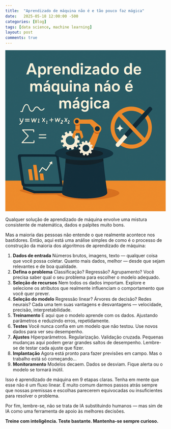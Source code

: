 ```yaml
---
title:  "Aprendizado de máquina não é e tão pouco faz mágica"
date:   2025-05-18 12:00:00 -500
categories: [Blog]
tags: [data science, machine learning]
layout: post
comments: true
---
```


![png](https://github.com/gallileugenesis/gallileugenesis.github.io/blob/main/post-img/2025-05-18-ml-flow/header_image.png?raw=true)

Qualquer solução de aprendizado de máquina envolve uma mistura consistente de matemática, dados e palpites muito bons.

Mas a maioria das pessoas não entende o que realmente acontece nos bastidores. Então, aqui está uma análise simples de como é o processo de construção da maioria dos algoritmos de aprendizado de máquina:

1. **Dados de entrada**
 Números brutos, imagens, texto — qualquer coisa que você possa coletar.
 Quanto mais dados, melhor — desde que sejam relevantes e de boa qualidade.
2. **Defina o problema**
 Classificação? Regressão? Agrupamento?
 Você precisa saber qual o seu problema para escolher o modelo adequado. 
3. **Seleção de recursos**
 Nem todos os dados importam.
Explore e selecione os atributos que realmente influenciam o comportamento que você quer prever.
4. **Seleção do modelo**
 Regressão linear? Árvores de decisão? Redes neurais?
 Cada uma tem suas vantagens e desvantagens — velocidade, precisão, interpretabilidade.
5. **Treinamento**
 É aqui que o modelo aprende com os dados.
 Ajustando parâmetros e reduzindo erros, repetidamente.
6. **Testes**
 Você nunca confia em um modelo que não testou.
 Use novos dados para ver seu desempenho.
7. **Ajustes**
 Hiperparâmetros. Regularização. Validação cruzada.
 Pequenas mudanças aqui podem gerar grandes saltos de desempenho. Lembre-se de testar cada ajuste que fizer.
8. **Implantação**
 Agora está pronto para fazer previsões em campo.
 Mas o trabalho está só começando...
9. **Monitoramento**
 Modelos decaem. Dados se desviam.
 Fique alerta ou o modelo se tornará inútil.

Isso é aprendizado de máquina em 9 etapas claras. Tenha em mente que esse não é um fluxo linear. É muito comum darmos passos atrás sempre que nossas premissas e escolhas parecerem equivocadas ou insuficientes para resolver o problema. 

Por fim, lembre-se, não se trata de IA substituindo humanos — mas sim de IA como uma ferramenta de apoio às melhores decisões.

**Treine com inteligência. Teste bastante. Mantenha-se sempre curioso.**
